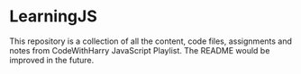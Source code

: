 # LearningJS
This repository is a collection of all the content, code files, assignments and notes from CodeWithHarry JavaScript Playlist. The README would be improved in the future.

